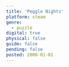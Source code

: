 ```yaml
---
title: 'Peggle Nights'
platform: steam
genre:
  - puzzle
digital: true
physical: false
guide: false
pending: false
posted: 2000-01-01
---
```

